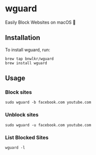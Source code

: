 # wguard
Easily Block Websites on macOS 🚧

## Installation 

To install wguard, run:

```
brew tap bnwlkr/wguard
brew install wguard
```


## Usage

### Block sites

```
sudo wguard -b facebook.com youtube.com
```

### Unblock sites

```
sudo wguard -u facebook.com youtube.com
```

### List Blocked Sites


```
wguard -l
```

